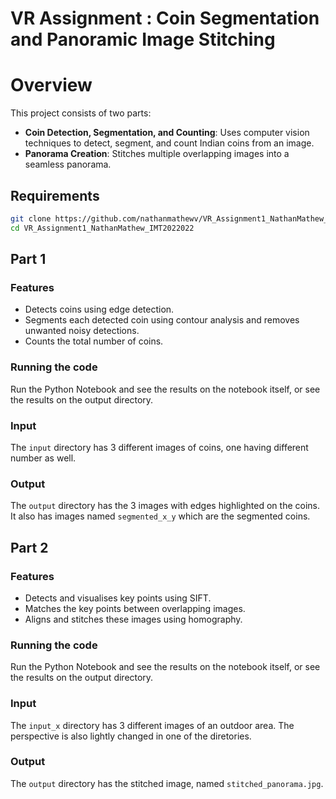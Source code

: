 # VR Assignment : Coin Segmentation and Panoramic Image Stitching

# Overview

This project consists of two parts:

- **Coin Detection, Segmentation, and Counting**: Uses computer vision techniques to detect, segment, and count Indian coins from an image.
- **Panorama Creation**: Stitches multiple overlapping images into a seamless panorama.

## Requirements

```bash
git clone https://github.com/nathanmathewv/VR_Assignment1_NathanMathew_IMT2022022.git
cd VR_Assignment1_NathanMathew_IMT2022022
```

## Part 1

### Features
- Detects coins using edge detection.
- Segments each detected coin using contour analysis and removes unwanted noisy detections.
- Counts the total number of coins.

### Running the code
Run the Python Notebook and see the results on the notebook itself, or see the results on the output directory.

### Input
The `input` directory has 3 different images of coins, one having different number as well.

### Output
The `output` directory has the 3 images with edges highlighted on the coins. It also has images named `segmented_x_y` which are the segmented coins.

## Part 2

### Features
- Detects and visualises key points using SIFT.
- Matches the key points between overlapping images.
- Aligns and stitches these images using homography.

### Running the code
Run the Python Notebook and see the results on the notebook itself, or see the results on the output directory.

### Input
The `input_x` directory has 3 different images of an outdoor area. The perspective is also lightly changed in one of the diretories.

### Output
The `output` directory has the stitched image, named `stitched_panorama.jpg`.
